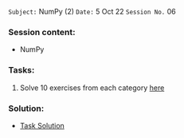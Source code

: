 `Subject:` NumPy (2)
 `Date:` 5 Oct 22 `Session No.` 06

### Session content:

- NumPy 

### Tasks:

1. Solve 10 exercises from each category [here](https://www.w3resource.com/python-exercises/numpy/index.php)

### Solution:

- [Task Solution](https://github.com/AhmedUZaki/INSTANT-AI/blob/main/Track%202_%20Mathematics%20%20for%20Data%20science/Session%2003/Task%20Solution.md)
